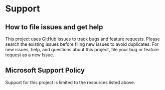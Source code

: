 # Support

## How to file issues and get help  

This project uses GitHub Issues to track bugs and feature requests. Please search the existing 
issues before filing new issues to avoid duplicates.  For new issues, help, and questions about this project, file your bug or feature request as a new Issue.

## Microsoft Support Policy  

Support for this project is limited to the resources listed above.
